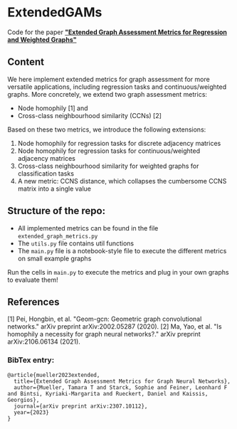 # ExtendedGAMs
Code for the paper [**"Extended Graph Assessment Metrics for Regression and Weighted Graphs"**](https://arxiv.org/pdf/2307.10112.pdf)

## Content
We here implement extended metrics for graph assessment for more versatile applications, including regression tasks and continuous/weighted graphs.
More concretely, we extend two graph assessment metrics:
- Node homophily [1] and
- Cross-class neighbourhood similarity (CCNs) [2]

Based on these two metrics, we introduce the following extensions:
1. Node homophily for regression tasks for discrete adjacency matrices
2. Node homophily for regression tasks for continuous/weighted adjacency matrices
5. Cross-class neighbourhood similarity for weighted graphs for classification tasks
6. A new metric: CCNS distance, which collapses the cumbersome CCNS matrix into a single value

## Structure of the repo:
- All implemented metrics can be found in the file ```extended_graph_metrics.py```
- The ```utils.py``` file contains util functions
- The ```main.py``` file is a notebook-style file to execute the different metrics on small example graphs

Run the cells in ```main.py``` to execute the metrics and plug in your own graphs to evaluate them!


## References
[1] Pei, Hongbin, et al. "Geom-gcn: Geometric graph convolutional networks." arXiv preprint arXiv:2002.05287 (2020).
[2] Ma, Yao, et al. "Is homophily a necessity for graph neural networks?." arXiv preprint arXiv:2106.06134 (2021).


### BibTex entry:
```
@article{mueller2023extended,
  title={Extended Graph Assessment Metrics for Graph Neural Networks},
  author={Mueller, Tamara T and Starck, Sophie and Feiner, Leonhard F and Bintsi, Kyriaki-Margarita and Rueckert, Daniel and Kaissis, Georgios},
  journal={arXiv preprint arXiv:2307.10112},
  year={2023}
}
```

